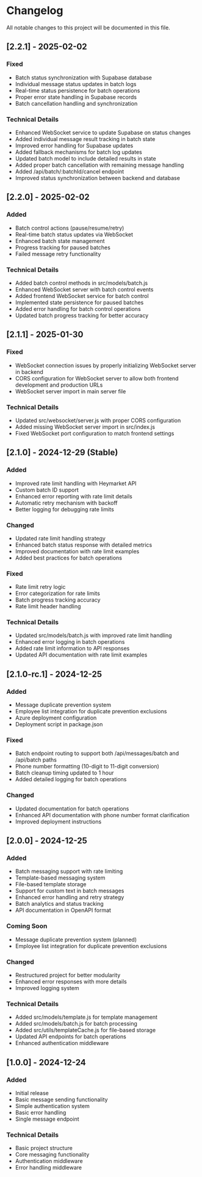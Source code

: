 # Changelog

All notable changes to this project will be documented in this file.

## [2.2.1] - 2025-02-02

### Fixed
- Batch status synchronization with Supabase database
- Individual message status updates in batch logs
- Real-time status persistence for batch operations
- Proper error state handling in Supabase records
- Batch cancellation handling and synchronization

### Technical Details
- Enhanced WebSocket service to update Supabase on status changes
- Added individual message result tracking in batch state
- Improved error handling for Supabase updates
- Added fallback mechanisms for batch log updates
- Updated batch model to include detailed results in state
- Added proper batch cancellation with remaining message handling
- Added /api/batch/:batchId/cancel endpoint
- Improved status synchronization between backend and database

## [2.2.0] - 2025-02-02

### Added
- Batch control actions (pause/resume/retry)
- Real-time batch status updates via WebSocket
- Enhanced batch state management
- Progress tracking for paused batches
- Failed message retry functionality

### Technical Details
- Added batch control methods in src/models/batch.js
- Enhanced WebSocket server with batch control events
- Added frontend WebSocket service for batch control
- Implemented state persistence for paused batches
- Added error handling for batch control operations
- Updated batch progress tracking for better accuracy

## [2.1.1] - 2025-01-30

### Fixed
- WebSocket connection issues by properly initializing WebSocket server in backend
- CORS configuration for WebSocket server to allow both frontend development and production URLs
- WebSocket server import in main server file

### Technical Details
- Updated src/websocket/server.js with proper CORS configuration
- Added missing WebSocket server import in src/index.js
- Fixed WebSocket port configuration to match frontend settings

## [2.1.0] - 2024-12-29 (Stable)

### Added
- Improved rate limit handling with Heymarket API
- Custom batch ID support
- Enhanced error reporting with rate limit details
- Automatic retry mechanism with backoff
- Better logging for debugging rate limits

### Changed
- Updated rate limit handling strategy
- Enhanced batch status response with detailed metrics
- Improved documentation with rate limit examples
- Added best practices for batch operations

### Fixed
- Rate limit retry logic
- Error categorization for rate limits
- Batch progress tracking accuracy
- Rate limit header handling

### Technical Details
- Updated src/models/batch.js with improved rate limit handling
- Enhanced error logging in batch operations
- Added rate limit information to API responses
- Updated API documentation with rate limit examples

## [2.1.0-rc.1] - 2024-12-25

### Added
- Message duplicate prevention system
- Employee list integration for duplicate prevention exclusions
- Azure deployment configuration
- Deployment script in package.json

### Fixed
- Batch endpoint routing to support both /api/messages/batch and /api/batch paths
- Phone number formatting (10-digit to 11-digit conversion)
- Batch cleanup timing updated to 1 hour
- Added detailed logging for batch operations

### Changed
- Updated documentation for batch operations
- Enhanced API documentation with phone number format clarification
- Improved deployment instructions

## [2.0.0] - 2024-12-25

### Added
- Batch messaging support with rate limiting
- Template-based messaging system
- File-based template storage
- Support for custom text in batch messages
- Enhanced error handling and retry strategy
- Batch analytics and status tracking
- API documentation in OpenAPI format

### Coming Soon
- Message duplicate prevention system (planned)
- Employee list integration for duplicate prevention exclusions

### Changed
- Restructured project for better modularity
- Enhanced error responses with more details
- Improved logging system

### Technical Details
- Added src/models/template.js for template management
- Added src/models/batch.js for batch processing
- Added src/utils/templateCache.js for file-based storage
- Updated API endpoints for batch operations
- Enhanced authentication middleware

## [1.0.0] - 2024-12-24

### Added
- Initial release
- Basic message sending functionality
- Simple authentication system
- Basic error handling
- Single message endpoint

### Technical Details
- Basic project structure
- Core messaging functionality
- Authentication middleware
- Error handling middleware

